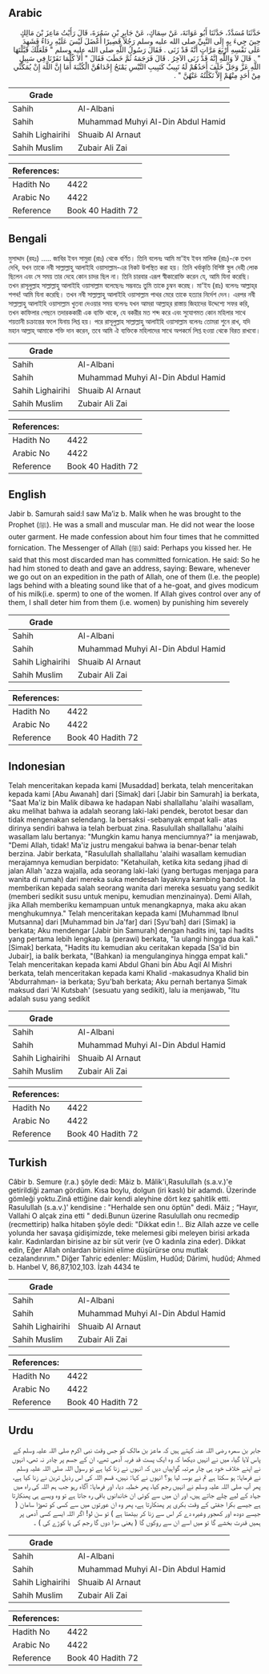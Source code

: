 ## Arabic


<div dir="rtl" lang="ar" style={{fontSize:'larger',backgroundColor:'#f8f9fa',padding:20}}>
حَدَّثَنَا مُسَدَّدٌ، حَدَّثَنَا أَبُو عَوَانَةَ، عَنْ سِمَاكٍ، عَنْ جَابِرِ بْنِ سَمُرَةَ، قَالَ رَأَيْتُ مَاعِزَ بْنَ مَالِكٍ حِينَ جِيءَ بِهِ إِلَى النَّبِيِّ صلى الله عليه وسلم رَجُلاً قَصِيرًا أَعْضَلَ لَيْسَ عَلَيْهِ رِدَاءٌ فَشَهِدَ عَلَى نَفْسِهِ أَرْبَعَ مَرَّاتٍ أَنَّهُ قَدْ زَنَى ‏.‏ فَقَالَ رَسُولُ اللَّهِ صلى الله عليه وسلم ‏"‏ فَلَعَلَّكَ قَبَّلْتَهَا ‏"‏ ‏.‏ قَالَ لاَ وَاللَّهِ إِنَّهُ قَدْ زَنَى الآخِرُ ‏.‏ قَالَ فَرَجَمَهُ ثُمَّ خَطَبَ فَقَالَ ‏"‏ أَلاَ كُلَّمَا نَفَرْنَا فِي سَبِيلِ اللَّهِ عَزَّ وَجَلَّ خَلَفَ أَحَدُهُمْ لَهُ نَبِيبٌ كَنَبِيبِ التَّيْسِ يَمْنَحُ إِحْدَاهُنَّ الْكُثْبَةَ أَمَا إِنَّ اللَّهَ إِنْ يُمَكِّنِّي مِنْ أَحَدٍ مِنْهُمْ إِلاَّ نَكَلْتُهُ عَنْهُنَّ ‏"‏ ‏.‏
</div>
<div style={{backgroundColor:'#f8f9fa',padding:20, marginBottom: 10}}><table> <thead> <tr> <th>Grade</th> <th></th> </tr> </thead> <tbody> <tr><td>Sahih</td><td>Al-Albani</td></tr><tr><td>Sahih</td><td>Muhammad Muhyi Al-Din Abdul Hamid</td></tr><tr><td>Sahih Lighairihi</td><td>Shuaib Al Arnaut</td></tr><tr><td>Sahih Muslim</td><td>Zubair Ali Zai</td></tr></tbody></table><table> <thead> <tr> <th>References:</th> <th></th> </tr> </thead> <tbody><tr><td>Hadith No</td><td>4422</td></tr><tr><td>Arabic No</td><td>4422</td></tr><tr><td>Reference</td><td>Book 40 Hadith 72</td></tr></tbody></table></div>

## Bengali


<div dir="ltr" lang="bn" style={{fontSize:'larger',backgroundColor:'#f8f9fa',padding:20}}>
মুসাদ্দাদ (রহঃ) ..... জাবির ইবন সামুরা (রাঃ) থেকে বর্ণিত। তিনি বলেনঃ আমি মা'ইয ইবন মালিক (রাঃ)-কে তখন দেখি, যখন তাকে নবী সাল্লাল্লাহু আলাইহি ওয়াসাল্লাম-এর নিকট উপস্থিত করা হয়। তিনি খর্বাকৃতি বিশিষ্ট স্থুল দেহী লোক ছিলেন এবং সে সময় তার দেহে কোন চাদর ছিল না। তিনি চারবার এরূপ স্বীকারোক্তি করেন যে, আমি যিনা করেছি। তখন রাসূলুল্লাহ সাল্লাল্লাহু আলাইহি ওয়াসাল্লাম বলেছেনঃ সম্ভবতঃ তুমি তাকে চুম্বন করেছ। মা'ইয (রাঃ) বলেনঃ আল্লাহ্‌র শপথ! আমি যিনা করেছি। তখন নবী সাল্লাল্লাহু আলাইহি ওয়াসাল্লাম পাথর মেরে তাকে হত্যার নির্দেশ দেন। এরপর নবী সাল্লাল্লাহু আলাইহি ওয়াসাল্লাম খুতবা দেওয়ার সময় বলেনঃ যখন আমরা আল্লাহ্‌র রাস্তায় জিহাদের উদ্দেশ্যে সফর করি, তখন কাফিলার পেছনে তদারককারী এক ব্যক্তি থাকে, যে বকরীর মত শব্দ করে এবং সুযোগমত কোন মহিলার সাথে শয়তানী চক্রান্তের ফলে যিনায় লিপ্ত হয়। পরে রাসূলুল্লাহ সাল্লাল্লাহু আলাইহি ওয়াসাল্লাম বলেনঃ তোমরা শুনে রাখ, যদি মহান আল্লাহ্‌ আমাকে শক্তি দান করেন, তবে আমি ঐ ব্যক্তিকে মহিলাদের সাথে অপকর্মে লিপ্ত হওয়া থেকে বিরত রাখবো।
</div>
<div style={{backgroundColor:'#f8f9fa',padding:20, marginBottom: 10}}><table> <thead> <tr> <th>Grade</th> <th></th> </tr> </thead> <tbody> <tr><td>Sahih</td><td>Al-Albani</td></tr><tr><td>Sahih</td><td>Muhammad Muhyi Al-Din Abdul Hamid</td></tr><tr><td>Sahih Lighairihi</td><td>Shuaib Al Arnaut</td></tr><tr><td>Sahih Muslim</td><td>Zubair Ali Zai</td></tr></tbody></table><table> <thead> <tr> <th>References:</th> <th></th> </tr> </thead> <tbody><tr><td>Hadith No</td><td>4422</td></tr><tr><td>Arabic No</td><td>4422</td></tr><tr><td>Reference</td><td>Book 40 Hadith 72</td></tr></tbody></table></div>

## English


<div dir="ltr" lang="en" style={{fontSize:'larger',backgroundColor:'#f8f9fa',padding:20}}>
Jabir b. Samurah said:I saw Ma’iz b. Malik when he was brought to the Prophet (ﷺ). He was a small and muscular man. He did not wear the loose outer garment. He made confession about him four times that he committed fornication. The Messenger of Allah (ﷺ) said: Perhaps you kissed her. He said that this most discarded man has committed fornication. He said: So he had him stoned to death and gave an address, saying: Beware, whenever we go out on an expedition in the path of Allah, one of them (I.e. the people) lags behind with a bleating sound like that of a he-goat, and gives modicum of his milk(i.e. sperm) to one of the women. If Allah gives control over any of them, I shall deter him from them (i.e. women) by punishing him severely
</div>
<div style={{backgroundColor:'#f8f9fa',padding:20, marginBottom: 10}}><table> <thead> <tr> <th>Grade</th> <th></th> </tr> </thead> <tbody> <tr><td>Sahih</td><td>Al-Albani</td></tr><tr><td>Sahih</td><td>Muhammad Muhyi Al-Din Abdul Hamid</td></tr><tr><td>Sahih Lighairihi</td><td>Shuaib Al Arnaut</td></tr><tr><td>Sahih Muslim</td><td>Zubair Ali Zai</td></tr></tbody></table><table> <thead> <tr> <th>References:</th> <th></th> </tr> </thead> <tbody><tr><td>Hadith No</td><td>4422</td></tr><tr><td>Arabic No</td><td>4422</td></tr><tr><td>Reference</td><td>Book 40 Hadith 72</td></tr></tbody></table></div>

## Indonesian


<div dir="ltr" lang="id" style={{fontSize:'larger',backgroundColor:'#f8f9fa',padding:20}}>
Telah menceritakan kepada kami [Musaddad] berkata, telah menceritakan kepada kami [Abu Awanah] dari [Simak] dari [Jabir bin Samurah] ia berkata, "Saat Ma'iz bin Malik dibawa ke hadapan Nabi shallallahu 'alaihi wasallam, aku melihat bahwa ia adalah seorang laki-laki pendek, berotot besar dan tidak mengenakan selendang. Ia bersaksi -sebanyak empat kali- atas dirinya sendiri bahwa ia telah berbuat zina. Rasulullah shallallahu 'alaihi wasallam lalu bertanya: "Mungkin kamu hanya menciumnya?" ia menjawab, "Demi Allah, tidak! Ma'iz justru mengakui bahwa ia benar-benar telah berzina. Jabir berkata, "Rasulullah shallallahu 'alaihi wasallam kemudian merajamnya kemudian berpidato: "Ketahuilah, ketika kita sedang jihad di jalan Allah 'azza wajalla, ada seorang laki-laki (yang bertugas menjaga para wanita di rumah) dari mereka suka mendesah layaknya kambing bandot. Ia memberikan kepada salah seorang wanita dari mereka sesuatu yang sedikit (memberi sedikit susu untuk menipu, kemudian menzinainya). Demi Allah, jika Allah memberiku kemampuan untuk menangkapnya, maka aku akan menghukumnya." Telah menceritakan kepada kami [Muhammad Ibnul Mutsanna] dari [Muhammad bin Ja'far] dari [Syu'bah] dari [Simak] ia berkata; Aku mendengar [Jabir bin Samurah] dengan hadits ini, tapi hadits yang pertama lebih lengkap. Ia (perawi) berkata, "Ia ulangi hingga dua kali." [Simak] berkata, "Hadits itu kemudian aku ceritakan kepada [Sa'id bin Jubair], ia balik berkata, "(Bahkan) ia mengulanginya hingga empat kali." Telah menceritakan kepada kami Abdul Ghani bin Abu Aqil Al Mishri berkata, telah menceritakan kepada kami Khalid -makasudnya Khalid bin 'Abdurrahman- ia berkata; Syu'bah berkata; Aku pernah bertanya Simak maksud dari 'Al Kutsbah' (sesuatu yang sedikit), lalu ia menjawab, "Itu adalah susu yang sedikit
</div>
<div style={{backgroundColor:'#f8f9fa',padding:20, marginBottom: 10}}><table> <thead> <tr> <th>Grade</th> <th></th> </tr> </thead> <tbody> <tr><td>Sahih</td><td>Al-Albani</td></tr><tr><td>Sahih</td><td>Muhammad Muhyi Al-Din Abdul Hamid</td></tr><tr><td>Sahih Lighairihi</td><td>Shuaib Al Arnaut</td></tr><tr><td>Sahih Muslim</td><td>Zubair Ali Zai</td></tr></tbody></table><table> <thead> <tr> <th>References:</th> <th></th> </tr> </thead> <tbody><tr><td>Hadith No</td><td>4422</td></tr><tr><td>Arabic No</td><td>4422</td></tr><tr><td>Reference</td><td>Book 40 Hadith 72</td></tr></tbody></table></div>

## Turkish


<div dir="ltr" lang="tr" style={{fontSize:'larger',backgroundColor:'#f8f9fa',padding:20}}>
Câbir b. Semure (r.a.) şöyle dedi: Mâiz b. Mâlik'i,Rasulullah (s.a.v.)'e getirildiği zaman gördüm. Kısa boylu, dolgun (iri kaslı) bir adamdı. Üzerinde gömleği yoktu.Zinâ ettiğine dair kendi aleyhine dört kez şahitlik etti. Rasulullah (s.a.v.)' kendisine : "Herhalde sen onu öptün" dedi. Mâiz ; “Hayır, Vallahi O alçak zina etti " dedi.Bunun üzerine Rasulullah onu recmedip (recmettirip) halka hitaben şöyle dedi: "Dikkat edin !.. Biz Allah azze ve celle yolunda her savaşa gidişimizde, teke melemesi gibi meleyen birisi arkada kalır. Kadınlardan birisine az bir süt verir (ve O kadınla zina eder). Dikkat edin, Eğer Allah onlardan birisini elime düşürürse onu mutlak cezalandırırım." Diğer Tahric edenler: Müslim, Hudûd; Dârimi, hudûd; Ahmed b. Hanbel V, 86,87,102,103. İzah 4434 te
</div>
<div style={{backgroundColor:'#f8f9fa',padding:20, marginBottom: 10}}><table> <thead> <tr> <th>Grade</th> <th></th> </tr> </thead> <tbody> <tr><td>Sahih</td><td>Al-Albani</td></tr><tr><td>Sahih</td><td>Muhammad Muhyi Al-Din Abdul Hamid</td></tr><tr><td>Sahih Lighairihi</td><td>Shuaib Al Arnaut</td></tr><tr><td>Sahih Muslim</td><td>Zubair Ali Zai</td></tr></tbody></table><table> <thead> <tr> <th>References:</th> <th></th> </tr> </thead> <tbody><tr><td>Hadith No</td><td>4422</td></tr><tr><td>Arabic No</td><td>4422</td></tr><tr><td>Reference</td><td>Book 40 Hadith 72</td></tr></tbody></table></div>

## Urdu


<div dir="rtl" lang="ur" style={{fontSize:'larger',backgroundColor:'#f8f9fa',padding:20}}>
جابر بن سمرہ رضی اللہ عنہ کہتے ہیں کہ ماعز بن مالک کو جس وقت نبی اکرم صلی اللہ علیہ وسلم کے پاس لایا گیا، میں نے انہیں دیکھا کہ وہ ایک پست قد فربہ آدمی تھے، ان کے جسم پر چادر نہ تھی، انہوں نے اپنے خلاف خود ہی چار مرتبہ گواہیاں دیں کہ انہوں نے زنا کیا ہے تو رسول اللہ صلی اللہ علیہ وسلم نے فرمایا: ہو سکتا ہے تم نے بوسہ لیا ہو؟ انہوں نے کہا: نہیں، قسم اللہ کی اس رذیل ترین نے زنا کیا ہے، پھر آپ صلی اللہ علیہ وسلم نے انہیں رجم کیا، پھر خطبہ دیا، اور فرمایا: آگاہ رہو جب ہم اللہ کی راہ میں جہاد کے لیے چلے جاتے ہیں، اور ان میں سے کوئی ان خاندانوں باقی رہ جاتا ہے تو وہ ویسے ہی پھنکارتا ہے جیسے بکرا جفتی کے وقت بکری پر پھنکارتا ہے، پھر وہ ان عورتوں میں سے کسی کو تھوڑا سامان ( جیسے دودھ اور کھجور وغیرہ دے کر اس سے زنا کر بیٹھتا ہے ) تو سن لو! اگر اللہ ایسے کسی آدمی پر ہمیں قدرت بخشے گا تو میں اسے ان سے روکوں گا ( یعنی سزا دوں گا رجم کی یا کوڑے کی ) ۔
</div>
<div style={{backgroundColor:'#f8f9fa',padding:20, marginBottom: 10}}><table> <thead> <tr> <th>Grade</th> <th></th> </tr> </thead> <tbody> <tr><td>Sahih</td><td>Al-Albani</td></tr><tr><td>Sahih</td><td>Muhammad Muhyi Al-Din Abdul Hamid</td></tr><tr><td>Sahih Lighairihi</td><td>Shuaib Al Arnaut</td></tr><tr><td>Sahih Muslim</td><td>Zubair Ali Zai</td></tr></tbody></table><table> <thead> <tr> <th>References:</th> <th></th> </tr> </thead> <tbody><tr><td>Hadith No</td><td>4422</td></tr><tr><td>Arabic No</td><td>4422</td></tr><tr><td>Reference</td><td>Book 40 Hadith 72</td></tr></tbody></table></div>